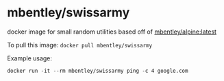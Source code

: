 # mbentley/swissarmy

docker image for small random utilities
based off of [mbentley/alpine:latest](https://github.com/mbentley/docker-base-alpine)

To pull this image:
`docker pull mbentley/swissarmy`

Example usage:

```
docker run -it --rm mbentley/swissarmy ping -c 4 google.com
```
